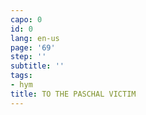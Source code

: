 ```yaml
---
capo: 0
id: 0
lang: en-us
page: '69'
step: ''
subtitle: ''
tags:
- hym
title: TO THE PASCHAL VICTIM
---
```

